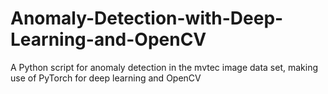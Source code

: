# Anomaly-Detection-with-Deep-Learning-and-OpenCV
A Python script for anomaly detection in the mvtec image data set, making use of PyTorch for deep learning and OpenCV

